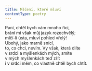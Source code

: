 ```yaml
---
title: Mlčení, které mluví
contentType: poetry
---
```


<section>

Paní, chtěl bych vám mnoho říci,  
brání mi však můj jazyk rozechvělý;  
mlčí-li ústa, mluví pohled vřelý!  
Ubohý, jako marně snící,  
to, co chci, nevím. Vy však, která dlíte  
v srdci a myšlenkách mých, smíte  
v mých myšlenkách teď zřít  
i v srdci mém, co vlastně chtěl bych chtít.

</section>
